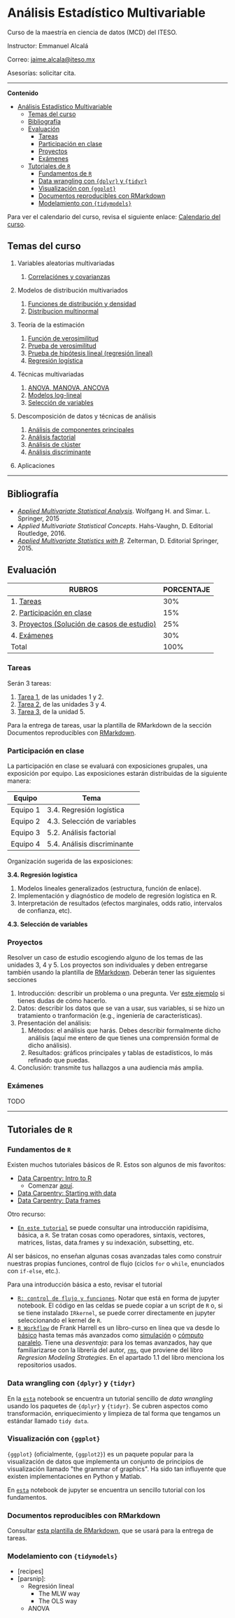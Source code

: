 
# Análisis Estadístico Multivariable

Curso de la maestría en ciencia de datos (MCD) del ITESO.

Instructor: Emmanuel Alcalá

Correo: <jaime.alcala@iteso.mx>

Asesorías: solicitar cita.

---
**Contenido**

- [Análisis Estadístico Multivariable](#análisis-estadístico-multivariable)
  - [Temas del curso](#temas-del-curso)
  - [Bibliografía](#bibliografía)
  - [Evaluación](#evaluación)
    - [Tareas](#tareas)
    - [Participación en clase](#participación-en-clase)
    - [Proyectos](#proyectos)
    - [Exámenes](#exámenes)
  - [Tutoriales de `R`](#tutoriales-de-r)
    - [Fundamentos de `R`](#fundamentos-de-r)
    - [Data wrangling con `{dplyr}` y `{tidyr}`](#data-wrangling-con-dplyr-y-tidyr)
    - [Visualización con `{ggplot}`](#visualización-con-ggplot)
    - [Documentos reproducibles con RMarkdown](#documentos-reproducibles-con-rmarkdown)
    - [Modelamiento con `{tidymodels}`](#modelamiento-con-tidymodels)

Para ver el calendario del curso, revisa el siguiente enlace: [Calendario del curso](listas/calendario_del_curso.md).

## Temas del curso

1. Variables aleatorias multivariadas
   1. [Correlaciónes y covarianzas](https://nbviewer.org/github/jealcalat/Analisis_multivariado/blob/main/1_variables_aleatorias_multivariadas/1.1_correlaciones_covarianzas.ipynb)

2. Modelos de distribución multivariados
   1. [Funciones de distribución y densidad](https://nbviewer.org/github/jealcalat/Analisis_multivariado/blob/main/2_modelos_multivariados/2.1_funciones_distribucion_densidad.ipynb)
   2. [Distribucion multinormal](https://nbviewer.org/github/jealcalat/Analisis_multivariado/blob/main/2_modelos_multivariados/2.2_distribucion_multinormal.ipynb)

3. Teoría de la estimación
   1. [Función de verosimilitud](https://nbviewer.org/github/jealcalat/Analisis_multivariado/blob/main/3_teoria_de_estimacion/3.1_funcion_verosimilitud.ipynb)
   2. [Prueba de verosimilitud](https://nbviewer.org/github/jealcalat/Analisis_multivariado/blob/main/3_teoria_de_estimacion/3.2_prueba_verosimilitud.ipynb)
   3. [Prueba de hipótesis lineal (regresión lineal)](https://nbviewer.org/github/jealcalat/Analisis_multivariado/blob/main/3_teoria_de_estimacion/3.3_prueba_hipotesis_lineal.ipynb)
   4. [Regresión logística](https://nbviewer.org/github/jealcalat/Analisis_multivariado/blob/main/3_teoria_de_estimacion/3.4_regresion_logistica.ipynb)

4. Técnicas multivariadas
   1. [ANOVA, MANOVA, ANCOVA](https://nbviewer.org/github/jealcalat/Analisis_multivariado/blob/main/4_tecnicas_multivariadas/4.1_anova_manova_ancova.ipynb)
   2. [Modelos log-lineal](https://nbviewer.org/github/jealcalat/Analisis_multivariado/blob/main/4_tecnicas_multivariadas/4.2_modelos_log-lineal.ipynb)
   3. [Selección de variables](https://nbviewer.org/github/jealcalat/Analisis_multivariado/blob/main/4_tecnicas_multivariadas/4.3_seleccion_de_variables)

5. Descomposición de datos y técnicas de análisis
   1. [Análisis de componentes principales](https://nbviewer.org/github/jealcalat/Analisis_multivariado/blob/main/5_descomposicion_datos_tecnicas/5.1_analisis_de_componentes_principales.ipynb)
   2. [Análisis factorial](https://nbviewer.org/github/jealcalat/Analisis_multivariado/blob/main/5_descomposicion_datos_tecnicas/5.2_analisis_factorial.ipynb)
   3. [Análisis de clúster](https://nbviewer.org/github/jealcalat/Analisis_multivariado/blob/main/5_descomposicion_datos_tecnicas/5.3_analisis_de_cluster.ipynb)
   4. [Análisis discriminante](https://nbviewer.org/github/jealcalat/Analisis_multivariado/blob/main/5_descomposicion_datos_tecnicas/5.4_analisis_discriminante.ipynb)

6. Aplicaciones

---
## Bibliografía

- [*Applied Multivariate Statistical Analysis*](https://link.springer.com/content/pdf/10.1007/978-3-662-45171-7.pdf). Wolfgang H. and Simar. L. Springer, 2015
- *Applied Multivariate Statistical Concepts*. Hahs-Vaughn, D. Editorial Routledge, 2016.
- [*Applied Multivariate Statistics with R*](https://web.uniroma1.it/memotef/sites/default/files/file%20lezioni/102b_textbook.pdf). Zelterman, D. Editorial Springer, 2015.

## Evaluación

| RUBROS                                                    | PORCENTAJE |
| --------------------------------------------------------- | ---------- |
| 1. [Tareas](#tareas)                                      | 30%        |
| 2. [Participación en clase](#participación-en-clase)      | 15%        |
| 3. [Proyectos (Solución de casos de estudio)](#proyectos) | 25%        |
| 4. [Exámenes]()                                           | 30%        |
| Total                                                     | 100%       |


### Tareas

Serán 3 tareas:

1. [Tarea 1](/tareas/tarea1.pdf), de las unidades 1 y 2.
2. [Tarea 2](), de las unidades 3 y 4.
3. [Tarea 3](), de la unidad 5.

Para la entrega de tareas, usar la plantilla de RMarkdown de la sección Documentos reproducibles con [RMarkdown](#documentos-reproducibles-con-rmarkdown).

### Participación en clase

La participación en clase se evaluará con exposiciones grupales, una exposición por equipo. Las exposiciones estarán distribuidas de la siguiente manera:

| Equipo   | Tema                        |
| -------- | --------------------------- |
| Equipo 1 | 3.4. Regresión logística    |
| Equipo 2 | 4.3. Selección de variables |
| Equipo 3 | 5.2. Análisis factorial     |
| Equipo 4 | 5.4. Análisis discriminante |

Organización sugerida de las exposiciones:

**3.4. Regresión logística**
1. Modelos lineales generalizados (estructura, función de enlace).
2. Implementación y diagnóstico de modelo de regresión logística en R.
3. Interpretación de resultados (efectos marginales, odds ratio, intervalos de confianza, etc).
   
**4.3. Selección de variables**




### Proyectos

Resolver un caso de estudio escogiendo alguno de los temas de las unidades 3, 4 y 5. Los proyectos son individuales y deben entregarse también usando la plantilla de [RMarkdown](#documentos-reproducibles-con-rmarkdown). Deberán tener las siguientes secciones

1. Introducción: describir un problema o una pregunta. Ver [este ejemplo]() si tienes dudas de cómo hacerlo.
2. Datos: describir los datos que se van a usar, sus variables, si se hizo un tratamiento o tranformación (e.g., ingeniería de características). 
3. Presentación del análisis:
   1. Métodos: el análisis que harás. Debes describir formalmente dicho análisis (aquí me entero de que tienes una comprensión formal de dicho análisis).
   2. Resultados: gráficos principales y tablas de estadísticos, lo más refinado que puedas.
4. Conclusión: transmite tus hallazgos a una audiencia más amplia.

### Exámenes

TODO

---

<!-- ## Datasets

- [RDatasets](https://vincentarelbundock.github.io/Rdatasets/articles/data.html)
- [The Humanitarian Data Exchange](https://data.humdata.org/)
- [TidyTuesday](https://github.com/rfordatascience/tidytuesday)
- [Openpsychometrics](https://openpsychometrics.org/_rawdata/) -->

## Tutoriales de `R`

### Fundamentos de `R`

Existen muchos tutoriales básicos de R. Estos son algunos de mis favoritos:

- [Data Carpentry: Intro to R](https://datacarpentry.org/R-genomics/01-intro-to-R.html)
  - Comenzar [aquí](https://datacarpentry.org/R-genomics/00-before-we-start.html).
- [Data Carpentry: Starting with data](https://datacarpentry.org/R-genomics/02-starting-with-data.html)
- [Data Carpentry: Data frames](https://datacarpentry.org/R-genomics/03-data-frames.html)

Otro recurso:

- [`En este tutorial`](R_tutorials/r_intro.md) se puede consultar una introducción rapidísima, básica, a `R`. Se tratan cosas como operadores, sintaxis, vectores, matrices, listas, data.frames y su indexación, subsetting, etc.

Al ser básicos, no enseñan algunas cosas avanzadas tales como construir nuestras propias funciones, control de flujo (ciclos `for` o `while`, enunciados con `if-else`, etc.).

Para una introducción básica a esto, revisar el tutorial

- [`R: control de flujo y funciones`](https://nbviewer.org/github/jealcalat/Analisis_multivariado/blob/main/R_tutorials/r_flujo_funciones.ipynb). Notar que está en forma de jupyter notebook. El código en las celdas se puede copiar a un script de `R` o, si se tiene instalado `IRkernel`, se puede correr directamente en jupyter seleccionando el kernel de `R`.
- [`R Workflow`](http://hbiostat.org/rflow/) de Frank Harrell es un libro-curso en línea que va desde lo [básico](https://hbiostat.org/rflow/rbasics.html) hasta temas más avanzados como [simulación](https://hbiostat.org/rflow/sim.html) o [cómputo paralelo](https://hbiostat.org/rflow/parallel.html). Tiene una *desventaja*: para los temas avanzados, hay que familiarizarse con la librería del autor, [`rms`](https://cran.r-project.org/web/packages/rms/index.html), que proviene del libro *Regresion Modeling Strategies*. En el apartado 1.1 del libro menciona los repositorios usados.


### Data wrangling con `{dplyr}` y `{tidyr}`

En la [`esta`](https://nbviewer.org/github/jealcalat/Analisis_multivariado/blob/main/R_tutorials/data_wrangling_dplyr.ipynb) notebook se encuentra un tutorial sencillo de *data wrangling* usando los paquetes de `{dplyr}` y `{tidyr}`. Se cubren aspectos como transformación, enriquecimiento y limpieza de tal forma que tengamos un estándar llamado `tidy data`.

### Visualización con `{ggplot}`

`{ggplot}` (oficialmente, `{ggplot2}`) es un paquete popular para la visualización de datos que implementa un conjunto de principios de visualización llamado "the grammar of graphics". Ha sido tan influyente que existen implementaciones en Python y Matlab.

En [`esta`](https://nbviewer.org/github/jealcalat/Analisis_multivariado/blob/main/R_tutorials/data_viz_ggplot.ipynb) notebook de jupyter se encuentra un sencillo tutorial con los fundamentos.

### Documentos reproducibles con RMarkdown

Consultar [esta plantilla de RMarkdown](R_tutorials/rmarkdown_plantilla.Rmd), que se usará para la entrega de tareas.

### Modelamiento con `{tidymodels}`

- [recipes]
- [parsnip]:
  - Regresión lineal
    - The MLW way
    - The OLS way
  - ANOVA
